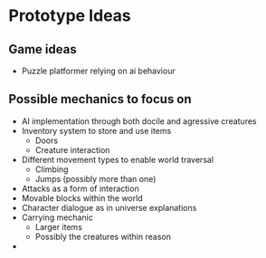 # Prototype Ideas

## Game ideas

- Puzzle platformer relying on ai behaviour

## Possible mechanics to focus on
- AI implementation through both docile and agressive creatures
- Inventory system to store and use items
    - Doors
    - Creature interaction
- Different movement types to enable world traversal
    - Climbing
    - Jumps (possibly more than one)
- Attacks as a form of interaction
- Movable blocks within the world
- Character dialogue as in universe explanations
- Carrying mechanic
    - Larger items
    - Possibly the creatures within reason
- 